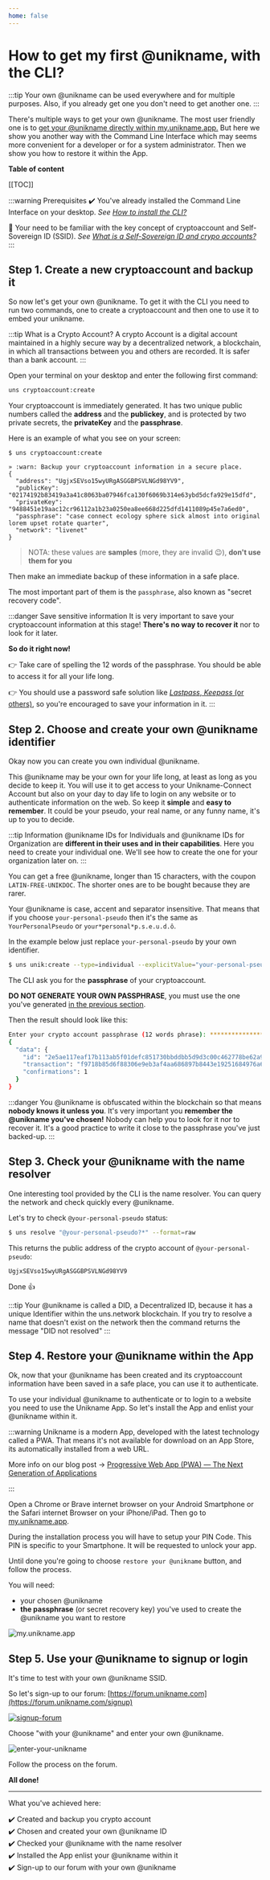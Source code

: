 ```yaml
---
home: false
---
```


# How to get my first @unikname, with the CLI?

:::tip
Your own @unikname can be used everywhere and for multiple purposes. Also, if you already get one you don't need to get another one.
:::

There's multiple ways to get your own @unikname. The most user friendly one is to [get your @unikname directly within my.unikname.app.](../2-unikname-id/howto-get-individual-unikname) But here we show you another way with the Command Line Interface which may seems more convenient for a developer or for a system administrator. Then we show you how to restore it within the App.

**Table of content**

[[TOC]]

:::warning Prerequisites
:heavy_check_mark: You've already installed the Command Line Interface on your desktop.
<hbox>_See [How to install the CLI?](./howto-install-uns-cli)_</hbox>

:book: Your need to be familiar with the key concept of cryptoaccount and Self-Sovereign ID (SSID).
<hbox>_See [What is a Self-Sovereign ID and crypo accounts?](./../4-key-concepts/what-is-ssid-cryptoaccount)_</hbox>
:::

<hseparator/>

## Step 1. Create a new cryptoaccount and backup it

So now let's get your own @unikname. To get it with the CLI you need to run two commands, one to create a cryptoaccount and then one to use it to embed your unikname.

:::tip What is a Crypto Account?
A crypto Account is a digital account maintained in a highly secure way by a decentralized network, a blockchain, in which all transactions between you and others are recorded.
It is safer than a bank account.
:::

Open your terminal on your desktop and enter the following first command: 
```bash 
uns cryptoaccount:create
```

Your cryptoaccount is immediately generated. It has two unique public numbers called the **address** and the **publickey**, and is protected by two private secrets, the **privateKey** and the **passphrase**. 

Here is an example of what you see on your screen:
```bash{8}
$ uns cryptoaccount:create

» :warn: Backup your cryptoaccount information in a secure place.
{
  "address": "UgjxSEVso15wyURgASGGBPSVLNGd98YV9",
  "publicKey": "02174192b83419a3a41c8063ba07946fca130f6069b314e63ybd5dcfa929e15dfd",
  "privateKey": "9488451e19aac12cr96112a1b23a0250ea8ee668d225dfd1411089p45e7a6ed0",
  "passphrase": "case connect ecology sphere sick almost into original lorem upset rotate quarter",
  "network": "livenet"
}
```
> NOTA: these values are **samples** (more, they are invalid 😉), **don't use them for you**

Then make an immediate backup of these information in a safe place.

The most important part of them is the `passphrase`, also known as "secret recovery code".

:::danger Save sensitive information
It is very important to save your cryptoaccount information at this stage! **There's no way to recover it** nor to look for it later.

**So do it right now!**

👉 Take care of spelling the 12 words of the passphrase. You should be able to access it for all your life long.

👉 You should use a password safe solution like [_Lastpass_, _Keepass_ (or others)](https://alternativeto.net/category/security/password-manager/), so you're encouraged to save your information in it.
:::

## Step 2. Choose and create your own @unikname identifier

Okay now you can create you own individual @unikname. 

This @unikname may be your own for your life long, at least as long as you decide to keep it.
You will use it to get access to your Unikname-Connect Account but also on your day to day life to login on any website or to authenticate information on the web.
So keep it **simple** and **easy to remember**.
It could be your pseudo, your real name, or any funny name, it's up to you to decide.

:::tip Information
@unikname IDs for Individuals and @unikname IDs for Organization are **different in their uses and in their capabilities**.
Here you need to create your individual one.
We'll see how to create the one for your organization later on.
:::

You can get a free @unikname, longer than 15 characters, with the coupon `LATIN-FREE-UNIKDOC`. The shorter ones are to be bought because they are rarer.

Your @unikname is case, accent and separator insensitive. That means that if you choose `your-personal-pseudo` then it's the same as `YourPersonalPseudo` or `your*personal*p.s.e.u.d.ô`.

In the example below just replace `your-personal-pseudo` by your own identifier.

```bash
$ uns unik:create --type=individual --explicitValue="your-personal-pseudo" --coupon="LATIN-FREE-UNIKDOC"
```

The CLI ask you for the **passphrase** of your cryptoaccount.

**DO NOT GENERATE YOUR OWN PASSPHRASE**, you must use the one you've generated [in the previous section](#step-1-create-a-new-cryptoaccount-and-backup-it).

Then the result should look like this:

```bash
Enter your crypto account passphrase (12 words phrase): *****************************
{
  "data": {
    "id": "2e5ae117eaf17b113ab5f01defc851730bbddbb5d9d3c00c462778be62a9134e",
    "transaction": "f9718b85d6f88306e9eb3af4aa686897b8443e19251684976a6874c7f06a8378",
    "confirmations": 1
  }
}
```

:::danger
You @unikname is obfuscated within the blockchain so that means **nobody knows it unless you**.
It's very important you **remember the @unikname you've chosen!**
Nobody can help you to look for it nor to recover it.
It's a good practice to write it close to the passphrase you've just backed-up.
:::

## Step 3. Check your @unikname with the name resolver 

One interesting tool provided by the CLI is the name resolver. You can query the network and check quickly every @unikname.

Let's try to check `@your-personal-pseudo` status:
```bash
$ uns resolve "@your-personal-pseudo?*" --format=raw
```

This returns the public address of the crypto account of `@your-personal-pseudo`:
```
UgjxSEVso15wyURgASGGBPSVLNGd98YV9
```

Done :+1:

:::tip
Your @unikname is called a DID, a Decentralized ID, because it has a unique Identifier within the uns.network blockchain.
If you try to resolve a name that doesn't exist on the network then the command returns the message "DID not resolved"
:::

## Step 4. Restore your @unikname within the App

Ok, now that your @unikname has been created and its cryptoaccount information have been saved in a safe place, you can use it to authenticate.

To use your individual @unikname to authenticate or to login to a website you need to use the Unikname App. So let's install the App and enlist your @unikname within it.

:::warning 
Unikname is a modern App, developed with the latest technology called a PWA. That means it's not available for download on an App Store, its automatically installed from a web URL.

More info on our blog post &rightarrow; [Progressive Web App (PWA) — The Next Generation of Applications](https://kover.link/wYyLn3)

:::

Open a Chrome or Brave internet browser on your Android Smartphone or the Safari internet Browser on your iPhone/iPad. Then go to [my.unikname.app](https://kover.link/c8rMyT).

During the installation process you will have to setup your PIN Code. This PIN is specific to your Smartphone. It will be requested to unlock your app.

Until done you're going to choose `restore your @unikname` button, and follow the process.

You will need:
- your chosen @unikname
- **the passphrase** (or secret recovery key) you've used to create the @unikname you want to restore

![my.unikname.app](./images/bob-app-snapshot2.png)

## Step 5. Use your @unikname to signup or login

It's time to test <brand name="UNC"/> with your own @unikname SSID. 

So let's sign-up to our forum: [https://forum.unikname.com](https://forum.unikname.com/signup)

<hpicture><a href="https://forum.unikname.com/signup">![signup-forum](./images/unc-signup-forum.png)</a></hpicture>

Choose "with your @unikname" and enter your own @unikname. 

<hpicture>![enter-your-unikname](./images/unc-enter-unikname.png)</hpicture>

Follow the process on the forum.

**All done!** 

<hseparator/>

---

What you've achieved here:

:heavy_check_mark: Created and backup you crypto account    
:heavy_check_mark: Chosen and created your own @unikname ID   
:heavy_check_mark: Checked your @unikname with the name resolver     
:heavy_check_mark: Installed the App enlist your @unikname within it   
:heavy_check_mark: Sign-up to our forum with your own @unikname    
